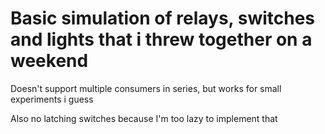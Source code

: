 # Basic simulation of relays, switches and lights that i threw together on a weekend

Doesn't support multiple consumers in series, but works for small experiments i guess

Also no latching switches because I'm too lazy to implement that
